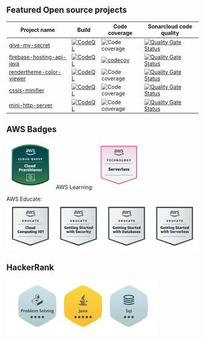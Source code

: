 ## Featured Open source projects

| Project name | Build | Code coverage | Sonarcloud code quality |
| ------------ | ----- | ------------- | ------------ |
| [give-my-secret](https://github.com/peter-szrnka/give-my-secret) | [![CodeQL](https://github.com/peter-szrnka/give-my-secret/actions/workflows/codeql.yml/badge.svg)](https://github.com/peter-szrnka/give-my-secret/actions/workflows/codeql.yml) | ![Code coverage](https://sonarcloud.io/api/project_badges/measure?project=peter-szrnka_give-my-secret-backend&metric=coverage) | [![Quality Gate Status](https://sonarcloud.io/api/project_badges/measure?project=peter-szrnka_give-my-secret-backend&metric=alert_status)](https://sonarcloud.io/summary/new_code?id=peter-szrnka_give-my-secret-backend) |
| [firebase-hosting-api-java](https://github.com/peter-szrnka/firebase-hosting-api-java) | [![CodeQL](https://github.com/szrnka-peter/firebase-hosting-api-java/actions/workflows/codeql-analysis.yml/badge.svg)](https://github.com/szrnka-peter/firebase-hosting-api-java/actions/workflows/codeql-analysis.yml) | [![codecov](https://codecov.io/gh/szrnka-peter/firebase-hosting-api-java/branch/main/graph/badge.svg?token=2TNS2ZU8ZF)](https://codecov.io/gh/szrnka-peter/firebase-hosting-api-java) | [![Quality Gate Status](https://sonarcloud.io/api/project_badges/measure?project=szrnka-peter_firebase-hosting-api-java&metric=alert_status)](https://sonarcloud.io/summary/new_code?id=szrnka-peter_firebase-hosting-api-java) |
| [rendertheme-color-viewer](https://github.com/peter-szrnka/rendertheme-color-viewer) | [![CodeQL](https://github.com/peter-szrnka/rendertheme-color-viewer/actions/workflows/codeql-analysis.yml/badge.svg)](https://github.com/peter-szrnka/rendertheme-color-viewer/actions/workflows/codeql-analysis.yml) | ![Code coverage](https://sonarcloud.io/api/project_badges/measure?project=peter-szrnka_rendertheme-color-viewer&metric=coverage) | [![Quality Gate Status](https://sonarcloud.io/api/project_badges/measure?project=peter-szrnka_rendertheme-color-viewer&metric=alert_status)](https://sonarcloud.io/summary/new_code?id=peter-szrnka_rendertheme-color-viewer) |
| [cssjs-minifier](https://github.com/peter-szrnka/cssjs-minifier) | [![CodeQL](https://github.com/peter-szrnka/cssjs-minifier/actions/workflows/codeql.yml/badge.svg)](https://github.com/peter-szrnka/cssjs-minifier/actions/workflows/codeql.yml) | ![Code coverage](https://sonarcloud.io/api/project_badges/measure?project=peter-szrnka_cssjs-minifier&metric=coverage) | [![Quality Gate Status](https://sonarcloud.io/api/project_badges/measure?project=peter-szrnka_cssjs-minifier&metric=alert_status)](https://sonarcloud.io/summary/new_code?id=peter-szrnka_cssjs-minifier) |
| [mini-http-server](https://github.com/peter-szrnka/mini-http-server) | [![CodeQL](https://github.com/szrnka-peter/mini-http-server/actions/workflows/codeql.yml/badge.svg)](https://github.com/peter-szrnka/mini-http-server/actions/workflows/codeql.yml) | ![Code coverage](https://sonarcloud.io/api/project_badges/measure?project=peter-szrnka_mini-http-server&metric=coverage) | [![Quality Gate Status](https://sonarcloud.io/api/project_badges/measure?project=peter-szrnka_mini-http-server&metric=alert_status)](https://sonarcloud.io/summary/new_code?id=peter-szrnka_mini-http-server) |

## AWS Badges
<img src="aws_cloud_quest.png" width="25%" height="25%" />
AWS Learning:
<img src="aws_serverless_badge.png" width="25%" height="25%" />

AWS Educate:<br/>
<img src="aws_cloud_101.png" width="25%" height="25%" /><img src="aws_educate_security.png" width="25%" height="25%" /><img src="aws_educate_databases.png" width="25%" height="25%" /><img src="aws_educate_serverless.png" width="25%" height="25%" />

## HackerRank
![Badges](hackerrank_badges.PNG)
